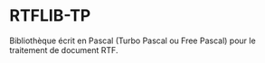 # RTFLIB-TP
Bibliothèque écrit en Pascal (Turbo Pascal ou Free Pascal) pour le traitement de document RTF.
